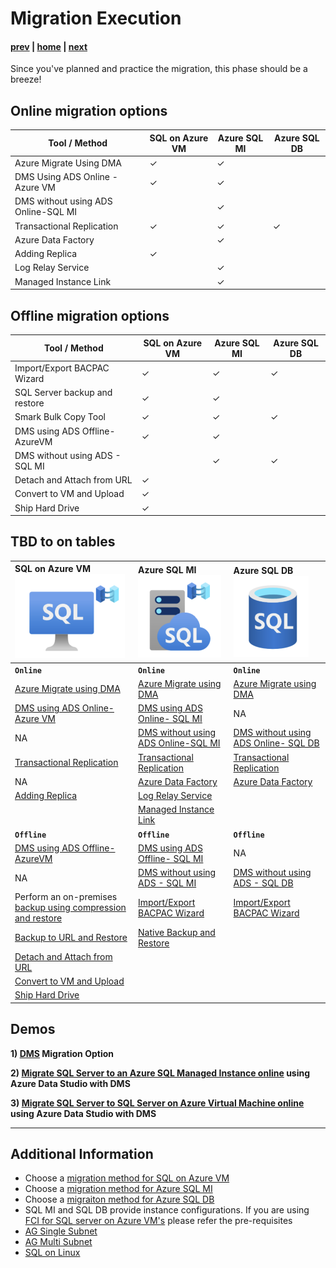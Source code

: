 # Migration Execution

#### [prev](./migrationplanning.md) | [home](./readme.md)  | [next](./postmigration.md)

Since you've planned and practice the migration, this phase should be a breeze!

## Online migration options

Tool / Method | SQL on Azure VM | Azure SQL MI | Azure SQL DB
---|---|---|---
Azure Migrate Using DMA | &check; | &check; | 
DMS Using ADS Online - Azure VM | &check; | &check; | 
DMS without using ADS Online-SQL MI |  | &check; | 
Transactional Replication | &check; | &check; | &check;
Azure Data Factory | | &check; | 
Adding Replica | &check; | | 
Log Relay Service | | &check; |
Managed Instance Link | | &check; |

## Offline migration options
Tool / Method | SQL on Azure VM | Azure SQL MI | Azure SQL DB
---|---|---|---
Import/Export BACPAC Wizard | &check; | &check; | &check;
SQL Server backup and restore | &check; | &check; | 
Smark Bulk Copy Tool | &check; | &check; | &check;
DMS using ADS Offline- AzureVM | &check; | &check; |
DMS without using ADS - SQL MI | | &check; | &check;
Detach and Attach from URL | &check; | |
Convert to VM and Upload | &check; | |
Ship Hard Drive | &check; | 


## TBD to on tables

|SQL on Azure VM ![](/images/SQLVM_icon.png "SQL_VM")|Azure SQL MI ![](/images/SQLMI_icon.png "SQL_MI")|Azure SQL DB![](/images/SQLDB_icon.png "SQL_DB")|
|:---|:---|:---|
| **`Online`** | **`Online`**  | **`Online`**  |
|[Azure Migrate using DMA]()|[Azure Migrate using DMA](https://docs.microsoft.com/en-us/azure/migrate/how-to-create-azure-sql-assessment)|[Azure Migrate using DMA]()|[Azure Migrate using DMA](https://docs.microsoft.com/en-us/azure/migrate/how-to-create-azure-sql-assessment)|
| [DMS using ADS Online- Azure VM](https://docs.microsoft.com/en-us/azure/dms/tutorial-sql-server-to-virtual-machine-online-ads)  |[DMS using ADS Online- SQL MI](https://docs.microsoft.com/en-us/azure/dms/tutorial-sql-server-managed-instance-online-ads)| NA |
| NA | [DMS without using ADS Online-SQL MI](https://docs.microsoft.com/en-us/azure/dms/tutorial-sql-server-managed-instance-online)|[DMS without using ADS Online- SQL DB](https://docs.microsoft.com/en-us/azure/dms/tutorial-sql-server-to-azure-sql) |
|[Transactional Replication](https://docs.microsoft.com/en-us/sql/relational-databases/replication/transactional/transactional-replication?view=sql-server-ver16)|[Transactional Replication](https://docs.microsoft.com/en-us/azure/azure-sql/managed-instance/replication-transactional-overview?view=azuresql)|[Transactional Replication](https://docs.microsoft.com/en-us/azure/azure-sql/database/replication-to-sql-database?view=azuresql) |
|NA|[Azure Data Factory](https://docs.microsoft.com/en-us/azure/data-factory/connector-azure-sql-managed-instance)|[Azure Data Factory](https://docs.microsoft.com/en-us/azure/data-factory/connector-azure-sql-database?tabs=data-factory) |
|[Adding Replica](https://docs.microsoft.com/en-us/previous-versions/azure/virtual-machines/windows/sqlclassic/virtual-machines-windows-classic-sql-onprem-availability)|[Log Relay Service](https://docs.microsoft.com/en-us/azure/azure-sql/managed-instance/log-replay-service-migrate?view=azuresql)| |
||[Managed Instance Link](https://docs.microsoft.com/en-us/azure/azure-sql/managed-instance/managed-instance-link-feature-overview?view=azuresql)| |
|  **`Offline`**  | **`Offline`**  | **`Offline`**   |
|[DMS using ADS Offline- AzureVM](https://docs.microsoft.com/en-us/azure/dms/tutorial-sql-server-to-virtual-machine-offline-ads)| [DMS using ADS Offline- SQL MI](https://docs.microsoft.com/en-us/azure/dms/tutorial-sql-server-managed-instance-offline-ads)| NA |
| NA | [DMS without using ADS - SQL MI](https://docs.microsoft.com/en-us/azure/dms/tutorial-sql-server-to-managed-instance)|[DMS without using ADS - SQL DB](https://docs.microsoft.com/en-us/azure/dms/tutorial-sql-server-to-azure-sql)|
|Perform an on-premises [backup using compression and restore](https://docs.microsoft.com/en-us/azure/azure-sql/virtual-machines/windows/migrate-to-vm-from-sql-server?view=azuresql#back-up-and-restore)|[Import/Export BACPAC Wizard](https://docs.microsoft.com/en-us/azure/azure-sql/database/database-import?view=azuresql)|[Import/Export BACPAC Wizard](https://docs.microsoft.com/en-us/azure/azure-sql/database/database-import?view=azuresql)|
|[Backup to URL and Restore](https://docs.microsoft.com/en-us/azure/azure-sql/virtual-machines/windows/migrate-to-vm-from-sql-server?view=azuresql#backup-to-url-and-restore-from-url) | [Native Backup and Restore](https://docs.microsoft.com/en-us/azure/azure-sql/managed-instance/restore-sample-database-quickstart?view=azuresql)| |
| [Detach and Attach from URL](https://docs.microsoft.com/en-us/azure/azure-sql/virtual-machines/windows/migrate-to-vm-from-sql-server?view=azuresql#detach-and-attach-from-a-url)|||
|[Convert to VM and Upload](https://docs.microsoft.com/en-us/azure/azure-sql/virtual-machines/windows/migrate-to-vm-from-sql-server?view=azuresql#convert-to-a-vm-upload-to-a-url-and-deploy-as-a-new-vm)|||
|[Ship Hard Drive](https://docs.microsoft.com/en-us/azure/azure-sql/virtual-machines/windows/migrate-to-vm-from-sql-server?view=azuresql#ship-a-hard-drive)|||


## Demos
**1) [DMS](https://docs.microsoft.com/en-us/azure/dms/tutorial-sql-server-to-azure-sql) Migration Option**<br />

**2) [Migrate SQL Server to an Azure SQL Managed Instance online](https://docs.microsoft.com/en-us/azure/dms/tutorial-sql-server-managed-instance-online-ads) using Azure Data Studio with DMS** <br />

**3) [Migrate SQL Server to SQL Server on Azure Virtual Machine online](https://docs.microsoft.com/en-us/azure/dms/tutorial-sql-server-to-virtual-machine-online-ads) using Azure Data Studio with DMS** <br />

---
## Additional Information
* Choose a [migration method for SQL on Azure VM](https://docs.microsoft.com/en-us/azure/azure-sql/virtual-machines/windows/migrate-to-vm-from-sql-server?view=azuresql#choose-a-migration-method)
* Choose a [migration method for Azure SQL MI](https://docs.microsoft.com/en-us/azure/azure-sql/migration-guides/managed-instance/sql-server-to-managed-instance-overview?view=azuresql#migration-tools)
* Choose a [migraiton method for Azure SQL DB](https://docs.microsoft.com/en-us/azure/azure-sql/migration-guides/database/sql-server-to-sql-database-overview?view=azuresql#migration-tools)
* SQL MI and SQL DB provide instance configurations. If you are using [FCI for SQL server on Azure VM's](https://docs.microsoft.com/en-us/azure/azure-sql/virtual-machines/windows/failover-cluster-instance-prepare-vm?view=azuresql&tabs=single-subnet) please refer the pre-requisites 
* [AG Single Subnet](https://docs.microsoft.com/en-us/azure/azure-sql/virtual-machines/windows/availability-group-azure-portal-configure?view=azuresql)
* [AG Multi Subnet](https://docs.microsoft.com/en-us/azure/azure-sql/virtual-machines/windows/availability-group-manually-configure-prerequisites-tutorial-multi-subnet?view=azuresql)
* [SQL on Linux](https://docs.microsoft.com/en-us/sql/linux/sql-server-linux-overview?view=sql-server-ver16&viewFallbackFrom=azuresql)
